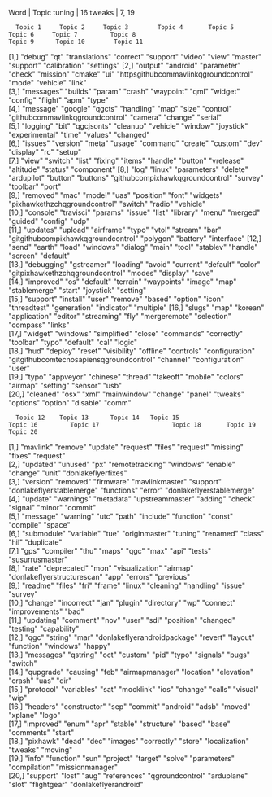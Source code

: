 Word 	 		| 	Topic
tuning			|	16
tweaks			|	7, 19

      Topic 1     Topic 2     Topic 3        Topic 4       Topic 5     Topic 6     Topic 7         Topic 8                                  Topic 9      Topic 10        Topic 11   
 [1,] "debug"     "qt"        "translations" "correct"     "support"   "video"     "view"          "master"                                 "support"    "calibration"   "settings" 
 [2,] "output"    "android"   "parameter"    "check"       "mission"   "cmake"     "ui"            "httpsgithubcommavlinkqgroundcontrol"    "mode"       "vehicle"       "link"     
 [3,] "messages"  "builds"    "param"        "crash"       "waypoint"  "qml"       "widget"        "config"                                 "flight"     "apm"           "type"     
 [4,] "message"   "google"    "qgcts"        "handling"    "map"       "size"      "control"       "githubcommavlinkqgroundcontrol"         "camera"     "change"        "serial"   
 [5,] "logging"   "bit"       "qgcjsonts"    "cleanup"     "vehicle"   "window"    "joystick"      "experimental"                           "time"       "values"        "changed"  
 [6,] "issues"    "version"   "meta"         "usage"       "command"   "create"    "custom"        "dev"                                    "display"    "rc"            "setup"    
 [7,] "view"      "switch"    "list"         "fixing"      "items"     "handle"    "button"        "vrelease"                               "altitude"   "status"        "component"
 [8,] "log"       "linux"     "parameters"   "delete"      "ardupilot" "button"    "buttons"       "githubcompixhawkqgroundcontrol"         "survey"     "toolbar"       "port"     
 [9,] "removed"   "mac"       "model"        "uas"         "position"  "font"      "widgets"       "pixhawkethzchqgroundcontrol"            "switch"     "radio"         "vehicle"  
[10,] "console"   "travisci"  "params"       "issue"       "list"      "library"   "menu"          "merged"                                 "guided"     "config"        "udp"      
[11,] "updates"   "upload"    "airframe"     "typo"        "vtol"      "stream"    "bar"           "gitgithubcompixhawkqgroundcontrol"      "polygon"    "battery"       "interface"
[12,] "send"      "earth"     "load"         "windows"     "dialog"    "main"      "tool"          "stablev"                                "handle"     "screen"        "default"  
[13,] "debugging" "gstreamer" "loading"      "avoid"       "current"   "default"   "color"         "gitpixhawkethzchqgroundcontrol"         "modes"      "display"       "save"     
[14,] "improved"  "os"        "default"      "terrain"     "waypoints" "image"     "map"           "stablemerge"                            "start"      "joystick"      "setting"  
[15,] "support"   "install"   "user"         "remove"      "based"     "option"    "icon"          "threadtest"                             "generation" "indicator"     "multiple" 
[16,] "slugs"     "map"       "korean"       "application" "editor"    "streaming" "fly"           "mergeremote"                            "selection"  "compass"       "links"    
[17,] "widget"    "windows"   "simplified"   "close"       "commands"  "correctly" "toolbar"       "typo"                                   "default"    "cal"           "logic"    
[18,] "hud"       "deploy"    "reset"        "visibility"  "offline"   "controls"  "configuration" "gitgithubcomtecnosapiensqgroundcontrol" "channel"    "configuration" "user"     
[19,] "typo"      "appveyor"  "chinese"      "thread"      "takeoff"   "mobile"    "colors"        "airmap"                                 "setting"    "sensor"        "usb"      
[20,] "cleaned"   "osx"       "xml"          "mainwindow"  "change"    "panel"     "tweaks"        "options"                                "option"     "disable"       "comm"     

      Topic 12    Topic 13      Topic 14   Topic 15                     Topic 16         Topic 17                    Topic 18       Topic 19       Topic 20                 
 [1,] "mavlink"   "remove"      "update"   "request"                    "files"          "request"                   "missing"      "fixes"        "request"                
 [2,] "updated"   "unused"      "px"       "remotetracking"             "windows"        "enable"                    "change"       "unit"         "donlakeflyerfixes"      
 [3,] "version"   "removed"     "firmware" "mavlinkmaster"              "support"        "donlakeflyerstablemerge"   "functions"    "error"        "donlakeflyerstablemerge"
 [4,] "update"    "warnings"    "metadata" "upstreammaster"             "adding"         "check"                     "signal"       "minor"        "commit"                 
 [5,] "message"   "warning"     "utc"      "path"                       "include"        "function"                  "const"        "compile"      "space"                  
 [6,] "submodule" "variable"    "tue"      "originmaster"               "tuning"         "renamed"                   "class"        "hil"          "duplicate"              
 [7,] "gps"       "compiler"    "thu"      "maps"                       "qgc"            "max"                       "api"          "tests"        "susurrusmaster"         
 [8,] "rate"      "deprecated"  "mon"      "visualization"              "airmap"         "donlakeflyerstructurescan" "app"          "errors"       "previous"               
 [9,] "readme"    "files"       "fri"      "frame"                      "linux"          "cleaning"                  "handling"     "issue"        "survey"                 
[10,] "change"    "incorrect"   "jan"      "plugin"                     "directory"      "wp"                        "connect"      "improvements" "bad"                    
[11,] "updating"  "comment"     "nov"      "user"                       "sdl"            "position"                  "changed"      "testing"      "capability"             
[12,] "qgc"       "string"      "mar"      "donlakeflyerandroidpackage" "revert"         "layout"                    "function"     "windows"      "happy"                  
[13,] "messages"  "qstring"     "oct"      "custom"                     "pid"            "typo"                      "signals"      "bugs"         "switch"                 
[14,] "qupgrade"  "causing"     "feb"      "airmapmanager"              "location"       "elevation"                 "crash"        "uas"          "dir"                    
[15,] "protocol"  "variables"   "sat"      "mocklink"                   "ios"            "change"                    "calls"        "visual"       "wip"                    
[16,] "headers"   "constructor" "sep"      "commit"                     "android"        "adsb"                      "moved"        "xplane"       "logo"                   
[17,] "improved"  "enum"        "apr"      "stable"                     "structure"      "based"                     "base"         "comments"     "start"                  
[18,] "pixhawk"   "dead"        "dec"      "images"                     "correctly"      "store"                     "localization" "tweaks"       "moving"                 
[19,] "info"      "function"    "sun"      "project"                    "target"         "solve"                     "parameters"   "compilation"  "missionmanager"         
[20,] "support"   "lost"        "aug"      "references"                 "qgroundcontrol" "arduplane"                 "slot"         "flightgear"   "donlakeflyerandroid"    
> 
